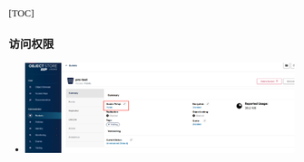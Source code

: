 <span  style="font-family: Simsun,serif; font-size: 17px; ">

[TOC]

### 访问权限

- ![](./pic/minio访问权限.jpg)

</span>